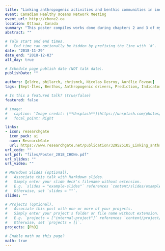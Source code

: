 ```yaml
---
title: "Linking anthropogenic activities and benthic communities in industrial and harbour areas: what is the state of the ecosystems?"
event: Canadian Healthy Oceans Network Meeting
event_url: http://chone2.ca
location: Ottawa, Canada
summary: "This poster compiles works done during chapters 2 and 3 of my PhD thesis. [Best Poster Award]"
abstract: ""

# Talk start and end times.
#   End time can optionally be hidden by prefixing the line with `#`.
date: "2018-11-29"
date_end: "2018-12-03"
all_day: true

# Schedule page publish date (NOT talk date).
publishDate: ""

authors: [eldre, philarch, chrismck, Nicolas Desroy, Aurélie Foveau]
tags: [Sept-Îles, Benthos, Anthropogenic drivers, Prediction, Indicators]

# Is this a featured talk? (true/false)
featured: false

# image:
#   caption: 'Image credit: [**Unsplash**](https://unsplash.com/photos/bzdhc5b3Bxs)'
#   focal_point: Right

links:
- icon: researchgate
  icon_pack: ai
  name: ResearchGate
  url: https://www.researchgate.net/publication/329525105_Linking_anthropogenic_activities_and_benthic_communities_in_industrial_and_harbour_areas_what_is_the_state_of_the_ecosystems
url_code: ""
url_pdf: "files/Poster_2018_CHONe.pdf"
url_slides: ""
url_video: ""

# Markdown Slides (optional).
#   Associate this talk with Markdown slides.
#   Simply enter your slide deck's filename without extension.
#   E.g. `slides = "example-slides"` references `content/slides/example-slides.md`.
#   Otherwise, set `slides = ""`.
slides: ""

# Projects (optional).
#   Associate this post with one or more of your projects.
#   Simply enter your project's folder or file name without extension.
#   E.g. `projects = ["internal-project"]` references `content/project/deep-learning/index.md`.
#   Otherwise, set `projects = []`.
projects: [PhD]

# Enable math on this page?
math: true
---
```

